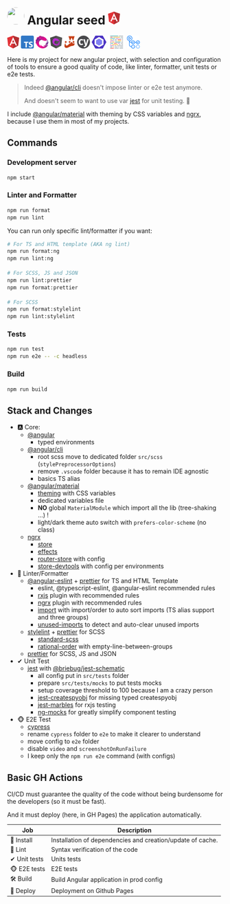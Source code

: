 # <img src="https://avatars.githubusercontent.com/u/22544289" width="40" height="40" style="border-radius: 50%"/> Angular seed ![angular](https://raw.githubusercontent.com/kekel87/readme-images/master/angular.png)

![angular](https://raw.githubusercontent.com/kekel87/readme-images/master/angular.png)
![typescript](https://raw.githubusercontent.com/kekel87/readme-images/master/typescript.png)
![rxjs](https://raw.githubusercontent.com/kekel87/readme-images/master/rxjs.png)
![ngrx](https://raw.githubusercontent.com/kekel87/readme-images/master/ngrx.png)
![jest](https://raw.githubusercontent.com/kekel87/readme-images/master/jest.png)
![cypress](https://raw.githubusercontent.com/kekel87/readme-images/master/cypress.png)
![eslint](https://raw.githubusercontent.com/kekel87/readme-images/master/eslint.png)
![prettier](https://raw.githubusercontent.com/kekel87/readme-images/master/prettier.png)
![github-actions](https://raw.githubusercontent.com/kekel87/readme-images/master/github-actions.png)

Here is my project for new angular project, with selection and configuration of tools to ensure a good quality of code, like linter, formatter, unit tests or e2e tests.

> Indeed [@angular/cli](https://github.com/angular/angular-cli) doesn't impose linter or e2e test anymore.
> 
> And doesn't seem to want to use var [jest](https://jestjs.io/fr/) for unit testing. 🤷

I include [@angular/material](https://material.angular.io/) with theming by CSS variables and [ngrx](https://ngrx.io/), because I use them in most of my projects.

## Commands

### Development server

```bash
npm start
```

### Linter and Formatter
```bash
npm run format
npm run lint
```

You can run only specific lint/formatter if you want:
```bash
# For TS and HTML template (AKA ng lint)
npm run format:ng
npm run lint:ng

# For SCSS, JS and JSON
npm run lint:prettier
npm run format:prettier

# For SCSS
npm run format:stylelint
npm run lint:stylelint
```

### Tests
```bash
npm run test
npm run e2e -- -c headless
```

### Build
```bash
npm run build
```

## Stack and Changes
- 🅰️ Core:
  - [@angular](https://angular.io/docs)
    - typed environments
  - [@angular/cli](https://angular.io/cli)
    - root scss move to dedicated folder `src/scss` (`stylePreprocessorOptions`)
    - remove `.vscode` folder because it has to remain IDE agnostic
    - basics TS alias
  - [@angular/material](https://material.angular.io/)
    - [theming](https://material.angular.io/guide/theming) with CSS variables
    - dedicated variables file
    - **NO** global `MaterialModule` which import all the lib (tree-shaking ...) !
    - light/dark theme auto switch with `prefers-color-scheme` (no class)
  - [ngrx](https://ngrx.io/)
    - [store](https://www.npmjs.com/package/@ngrx/store)
    - [effects](https://www.npmjs.com/package/@ngrx/effects)
    - [router-store](https://www.npmjs.com/package/@ngrx/router-store) with config
    - [store-devtools](https://www.npmjs.com/package/@ngrx/store-devtools) with config per environments
- 👮 Linter/Formatter
  - [@angular-eslint](https://www.npmjs.com/package/@angular-eslint/schematics) + [prettier](https://www.npmjs.com/package/eslint-config-prettier) for TS and HTML Template
    - eslint, @typescript-eslint, @angular-eslint recommended rules
    - [rxjs](https://www.npmjs.com/package/eslint-plugin-rxjs) plugin with recommended rules
    - [ngrx](https://www.npmjs.com/package/eslint-plugin-ngrx) plugin with recommended rules
    - [import](eslint-plugin-import) with import/order to auto sort imports (TS alias support and three groups)
    - [unused-imports](eslint-plugin-unused-imports) to detect and auto-clear unused imports
  - [stylelint](https://www.npmjs.com/package/stylelint) + [prettier](https://www.npmjs.com/package/stylelint-config-prettier) for SCSS
    - [standard-scss](https://www.npmjs.com/package/stylelint-config-standard-scss)
    - [rational-order](https://www.npmjs.com/package/@greenly/stylelint-config-rational-order) with empty-line-between-groups
  - [prettier](https://www.npmjs.com/package/prettier) for SCSS, JS and JSON
- ✔ Unit Test
  - [jest](https://www.npmjs.com/package/jest) with [@briebug/jest-schematic](https://www.npmjs.com/package/@briebug/jest-schematic)
    - all config put in `src/tests` folder
    - prepare `src/tests/mocks` to put tests mocks
    - setup coverage threshold to 100 because I am a crazy person
    - [jest-createspyobj](https://www.npmjs.com/package/jest-createspyobj) for missing typed createspyobj
    - [jest-marbles](https://www.npmjs.com/package/jest-marbles) for rxjs testing
    - [ng-mocks](https://www.npmjs.com/package/ng-mocks) for greatly simplify component testing
- 🐵 E2E Test
  - [cypress](https://www.npmjs.com/package/@cypress/schematic)
  - rename `cypress` folder to `e2e` to make it clearer to understand
  - move config to `e2e` folder
  - disable `video` and `screenshotOnRunFailure`
  - I keep only the `npm run e2e` command (with configs)

## Basic GH Actions

CI/CD must guarantee the quality of the code without being burdensome for the developers (so it must be fast).

And it must deploy (here, in GH Pages) the application automatically.

| Job          | Description                                                |
|--------------|------------------------------------------------------------|
| 🚧 Install   | Installation of dependencies and creation/update of cache. |
| 👮 Lint      | Syntax verification of the code                            |
| ✔ Unit tests | Units tests                                                |
| 🐵 E2E tests | E2E tests                                                  |
| 🛠️ Build    | Build Angular application in prod config                   |
| 🚀 Deploy    | Deployment on Github Pages                                 |
